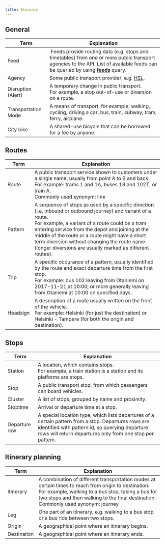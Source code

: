 ```yaml
---
title: Glossary
---
```


## <a name="general"/>General

| Term                   | Explanation                     |
|------------------------|---------------------------------|
| Feed                   | Feeds provide routing data (e.g. stops and timetables) from one or more public transport agencies to the API. List of available feeds can be queried by using **[feeds](https://api.digitransit.fi/graphiql/finland?query=%7B%0A%20%20feeds%20%7B%0A%20%20%20%20feedId%0A%20%20%20%20agencies%20%7B%0A%20%20%20%20%20%20name%0A%20%20%20%20%7D%0A%20%20%7D%0A%7D)** query. |
| Agency                 | Some public transport provider, e.g. [HSL](https://www.hsl.fi/). |
| Disruption (Alert)     | A temporary change in public transport.<br/>For example, a stop out-of-use or diversion on a route. |
| Transportation Mode    | A means of transport, for example: walking, cycling, driving a car, bus, train, subway, tram, ferry, airplane. |
| City bike              | A shared-use bicycle that can be borrowed for a fee by anyone. |

## <a name="routes"/>Routes

| Term                   | Explanation                     |
|------------------------|---------------------------------|
| Route                  | A public transport service shown to customers under a single name, usually from point A to B and back. For example: trams 1 and 1A, buses 18 and 102T, or train A.<br/>Commonly used synonym: line |
| Pattern		 | A sequence of stops as used by a specific direction (i.e. inbound or outbound journey) and variant of a route.<br/>For example, a variant of a route could be a tram entering service from the depot and joining at the middle of the route or a route might have a short term diversion without changing the route name (longer diversions are usually marked as different routes). |
| Trip                   | A specific occurance of a pattern, usually identified by the route and exact departure time from the first stop.<br/>For example: bus 102 leaving from Otaniemi on 2017-11-21 at 10:00, or more generally leaving from Otaniemi at 10:00 on specified days. |
| Headsign               | A description of a route usually written on the front of the vehicle.<br/>For example: Helsinki (for just the destination) or Helsinki - Tampere (for both the origin and destination). |

## <a name="stops"/>Stops

| Term                   | Explanation                     |
|------------------------|---------------------------------|
| Station                | A location, which contains stops.<br/>For example, a train station is a station and its platforms are stops. | 
| Stop                   | A public transport stop, from which passengers can board vehicles. |
| Cluster                | A list of stops, grouped by name and proximity. |
| Stoptime               | Arrival or departure time at a stop. |
| Departure row          | A special location type, which lists departures of a certain pattern from a stop. Departures rows are identified with pattern id, so querying departure rows will return departures only from one stop per pattern. |

## <a name="itinerary-planning"/>Itinerary planning

| Term                   | Explanation                     |
|------------------------|---------------------------------|
| Itinerary              | A combination of different transportation modes at certain times to reach from origin to destination.<br/>For example, walking to a bus stop, taking a bus for two stops and then walking to the final destination.<br/>Commonly used synonym: journey |
| Leg                    | One part of an itinerary, e.g. walking to a bus stop or a bus ride between two stops. |
| Origin                 | A geographical point where an itinerary begins. |
| Destination            | A geographical point where an itinerary ends. |
